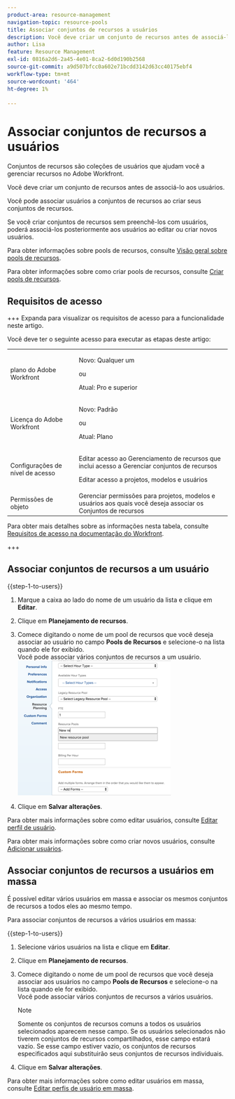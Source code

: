 ```yaml
---
product-area: resource-management
navigation-topic: resource-pools
title: Associar conjuntos de recursos a usuários
description: Você deve criar um conjunto de recursos antes de associá-lo aos usuários. Você pode associar usuários a conjuntos de recursos ao criar seus conjuntos de recursos.
author: Lisa
feature: Resource Management
exl-id: 0816a2d6-2a45-4e01-8ca2-6d0d190b2568
source-git-commit: a9d507bfcc0a602e71bcdd3142d63cc40175ebf4
workflow-type: tm+mt
source-wordcount: '464'
ht-degree: 1%

---
```


# Associar conjuntos de recursos a usuários

<!--
<p data-mc-conditions="QuicksilverOrClassic.Draft mode">(NOTE: The info about how to add resource pools to users, are duplicated from the articles listed in those sections (Creating Users, etc). I decided to keep the steps here because those articles are too long to rummage through for updating just this one field.)</p>
-->

Conjuntos de recursos são coleções de usuários que ajudam você a gerenciar recursos no Adobe Workfront.

Você deve criar um conjunto de recursos antes de associá-lo aos usuários.

Você pode associar usuários a conjuntos de recursos ao criar seus conjuntos de recursos.

Se você criar conjuntos de recursos sem preenchê-los com usuários, poderá associá-los posteriormente aos usuários ao editar ou criar novos usuários.

Para obter informações sobre pools de recursos, consulte [Visão geral sobre pools de recursos](../../../resource-mgmt/resource-planning/resource-pools/work-with-resource-pools.md).

Para obter informações sobre como criar pools de recursos, consulte [Criar pools de recursos](../../../resource-mgmt/resource-planning/resource-pools/create-resource-pools.md).

## Requisitos de acesso

+++ Expanda para visualizar os requisitos de acesso para a funcionalidade neste artigo.

Você deve ter o seguinte acesso para executar as etapas deste artigo:

<table style="table-layout:auto"> 
 <col> 
 <col> 
 <tbody> 
  <tr> 
   <td role="rowheader">plano do Adobe Workfront</td> 
   <td><p>Novo: Qualquer um</p>
       <p>ou</p>
       <p>Atual: Pro e superior</p> </td> 
  </tr> 
  <tr> 
   <td role="rowheader">Licença do Adobe Workfront</td> 
   <td><p>Novo: Padrão</p>
       <p>ou</p>
       <p>Atual: Plano</p></td>
  </tr> 
  <tr> 
   <td role="rowheader">Configurações de nível de acesso</td> 
   <td> <p>Editar acesso ao Gerenciamento de recursos que inclui acesso a Gerenciar conjuntos de recursos</p> <p>Editar acesso a projetos, modelos e usuários</p></td> 
  </tr> 
  <tr data-mc-conditions=""> 
   <td role="rowheader">Permissões de objeto</td> 
   <td>Gerenciar permissões para projetos, modelos e usuários aos quais você deseja associar os Conjuntos de recursos</td> 
  </tr> 
 </tbody> 
</table>

Para obter mais detalhes sobre as informações nesta tabela, consulte [Requisitos de acesso na documentação do Workfront](/help/quicksilver/administration-and-setup/add-users/access-levels-and-object-permissions/access-level-requirements-in-documentation.md).

+++

## Associar conjuntos de recursos a um usuário

{{step-1-to-users}}

1. Marque a caixa ao lado do nome de um usuário da lista e clique em **Editar**.
1. Clique em **Planejamento de recursos**.
1. Comece digitando o nome de um pool de recursos que você deseja associar ao usuário no campo **Pools de Recursos** e selecione-o na lista quando ele for exibido.\
   Você pode associar vários conjuntos de recursos a um usuário.\
   ![add_resource_pool_to_user.png](assets/add-resource-pool-to-user-350x307.png)

1. Clique em **Salvar alterações**.

Para obter mais informações sobre como editar usuários, consulte [Editar perfil de usuário](../../../administration-and-setup/add-users/create-and-manage-users/edit-a-users-profile.md).

Para obter mais informações sobre como criar novos usuários, consulte [Adicionar usuários](../../../administration-and-setup/add-users/create-and-manage-users/add-users.md).

## Associar conjuntos de recursos a usuários em massa

É possível editar vários usuários em massa e associar os mesmos conjuntos de recursos a todos eles ao mesmo tempo.

Para associar conjuntos de recursos a vários usuários em massa:

{{step-1-to-users}}

1. Selecione vários usuários na lista e clique em **Editar**.
1. Clique em **Planejamento de recursos**.
1. Comece digitando o nome de um pool de recursos que você deseja associar aos usuários no campo **Pools de Recursos** e selecione-o na lista quando ele for exibido.\
   Você pode associar vários conjuntos de recursos a vários usuários.

   >[!NOTE]
   >
   >Somente os conjuntos de recursos comuns a todos os usuários selecionados aparecem nesse campo. Se os usuários selecionados não tiverem conjuntos de recursos compartilhados, esse campo estará vazio. Se esse campo estiver vazio, os conjuntos de recursos especificados aqui substituirão seus conjuntos de recursos individuais.

1. Clique em **Salvar alterações**.

Para obter mais informações sobre como editar usuários em massa, consulte [Editar perfis de usuário em massa](../../../administration-and-setup/add-users/create-and-manage-users/edit-user-profiles-in-bulk.md).
